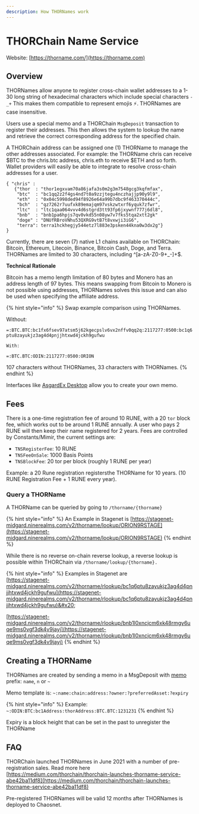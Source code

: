 ```yaml
---
description: How THORNames work
---
```


# THORChain Name Service

Website: [https://thorname.com/](https://thorname.com)

## Overview

THORNames allow anyone to register cross-chain wallet addresses to a 1-30 long string of hexadecimal characters which include special characters `-_+` This makes them compatible to represent emojis ⚡️. THORNames are case insensitive.

Users use a special memo and a THORChain `MsgDeposit` transaction to register their addresses. This then allows the system to lookup the name and retrieve the correct corresponding address for the specified chain.

A THORChain address can be assigned one (1) THORName to manage the other addresses associated. For example: the THORName chris can receive $BTC to the chris.btc address, chris.eth to receive $ETH and so forth. Wallet providers will easily be able to integrate to resolve cross-chain addresses for a user.

```
{ "chris" :
   {"thor  : "thor1egxvam70a86jafa3s0m2g3m7548gcg3kqfmfax",
    "btc"  : "bc1qq2z2f4gs4nd7t0a9zzjtegu4nczhajjp90y9l9", 
    "eth"  : "0x04c5998ded94f8926e64a99b7dbc9f463370444c", 
    "bch"  : "qz7262r7uufxk89emajqm97vskzwtxrf6yquk7zfwr",
    "ltc"  : "ltc1qaa064vvv4d6stgrd3tt93fp6jxywnf777j6dl8", 
    "bnb"  : "bnb1pa6hpjs7qv0vkd55n08yw7v7fks5tqa2xtt2gk"
    "doge" : "DNUfRBroVNhu53QXRG9vtB7t8vxwji3iG6",
    "terra": terra1hckhegjy544etz7l883e3psken44kna0w3dx2g"}
}
```

Currently, there are seven (7) native L1 chains available on THORChain: Bitcoin, Ethereum, Litecoin, Binance, Bitcoin Cash, Doge, and Terra. THORNames are limited to 30 characters, including ^\[a-zA-Z0-9+\_-]+$.

**Technical Rationale**

Bitcoin has a memo length limitation of 80 bytes and Monero has an address length of 97 bytes. This means swapping from Bitcoin to Monero is not possible using addresses, THORNames solves this issue and can also be used when specifying the affiliate address.

{% hint style="info" %}
Swap example comparison using THORNames.

Without:

`=:BTC.BTC:bc1fx6fsev97atsm5j62kgecpslv6vx2nffv0qq2q:2117277:0500:bc1q6ptu8zayukjz3ag4d4pnjjhtxwd4jckh9gufwu`

`With:`

`=:BTC.BTC:ODIN:2117277:0500:ORION`

107 characters without THORNames, 33 characters with THORNames.&#x20;
{% endhint %}

Interfaces like [AsgardEx Desktop](https://github.com/thorchain/asgardex-electron/releases) allow you to create your own memo.&#x20;

## Fees

There is a one-time registration fee of around 10 RUNE, with a 20 `tor` block fee, which works out to be around 1 RUNE annually. A user who pays 2 RUNE will then keep their name registered for 2 years. Fees are controlled by Constants/Mimir, the current settings are:&#x20;

* `TNSRegisterFee`: 10 RUNE
* `TNSFeeOnSale`: 1000 Basis Points
* `TNSBlockFee`: 20 tor per block (roughly 1 RUNE per year)

Example: a 20 Rune registration registersthe THORName for 10 years. (10 RUNE Registration Fee + 1 RUNE every year).

### Query a THORName

A THORName can be queried by going to `/thorname/{thorname}`

{% hint style="info" %}
An Example in Stagenet is [https://stagenet-midgard.ninerealms.com/v2/thorname/lookup/ORION9RSTAGE](https://stagenet-midgard.ninerealms.com/v2/thorname/lookup/ORION9RSTAGE)
{% endhint %}

While there is no reverse on-chain reverse lookup, a reverse lookup is possible within THORChain via `/thorname/lookup/{thorname}.`

{% hint style="info" %}
Examples in Stagenet are\
[https://stagenet-midgard.ninerealms.com/v2/thorname/rlookup/bc1q6ptu8zayukjz3ag4d4pnjjhtxwd4jckh9gufwu](https://stagenet-midgard.ninerealms.com/v2/thorname/rlookup/bc1q6ptu8zayukjz3ag4d4pnjjhtxwd4jckh9gufwu)&#x20;

[https://stagenet-midgard.ninerealms.com/v2/thorname/rlookup/bnb1l0xncjcm6xk48rmgy6uqe9ms0vgf3dk4v9jayj](https://stagenet-midgard.ninerealms.com/v2/thorname/rlookup/bnb1l0xncjcm6xk48rmgy6uqe9ms0vgf3dk4v9jayj)
{% endhint %}

## Creating a THORName

THORNames are created by sending a memo in a MsgDeposit with [memo](https://dev.thorchain.org/thorchain-dev/wallets/memos) prefix: `name`, `n` or `~`

Memo template is: `~:name:chain:address:?owner:?preferredAsset:?expiry`

{% hint style="info" %}
Example: `~:ODIN:BTC:bc1Address:thorAddress:BTC.BTC:1231231`
{% endhint %}

Expiry is a block height that can be set in the past to unregister the THORName

## FAQ

THORChain launched THORNames in June 2021 with a number of pre-registration sales. Read more here [https://medium.com/thorchain/thorchain-launches-thorname-service-abe42ba11df8](https://medium.com/thorchain/thorchain-launches-thorname-service-abe42ba11df8)

Pre-registered THORNames will be valid 12 months after THORNames is deployed to Chaosnet.&#x20;
